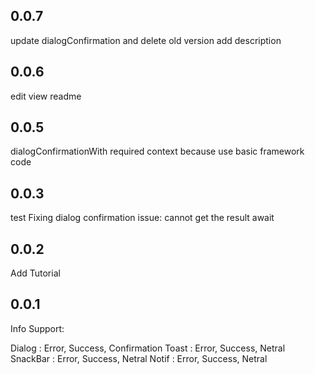 ## 0.0.7

update dialogConfirmation and delete old version
add description

## 0.0.6

edit view readme

## 0.0.5

dialogConfirmationWith
required context because use basic framework code

## 0.0.3

test Fixing dialog confirmation
issue: cannot get the result await

## 0.0.2

Add Tutorial

## 0.0.1

Info Support:

Dialog : Error, Success, Confirmation
Toast : Error, Success, Netral
SnackBar : Error, Success, Netral
Notif : Error, Success, Netral
